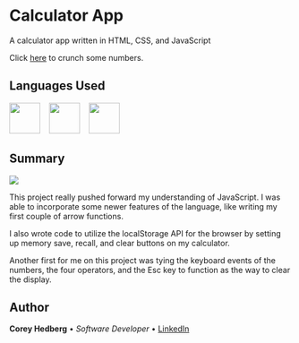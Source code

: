 # Calculator App

A calculator app written in HTML, CSS, and JavaScript

Click [here](https://coreyhedberg.github.io/calculator/) to crunch some numbers.

## Languages Used

<image src="media/html.svg" width="55">&nbsp; &nbsp; <image src="media/css.svg" width="55">&nbsp; &nbsp; <image src="media/js.svg" width="55">

## Summary

<image src="media/readme_screenshot.png">

This project really pushed forward my understanding of JavaScript. I was able to incorporate some newer features of the language, like writing my first couple of arrow functions.

I also wrote code to utilize the localStorage API for the browser by setting up memory save, recall, and clear buttons on my calculator.

Another first for me on this project was tying the keyboard events of the numbers, the four operators, and the Esc key to function as the way to clear the display.

## Author

**Corey Hedberg** &bull; _Software Developer_ &bull; [LinkedIn](https://www.linkedin.com/in/coreyhedberg/)
